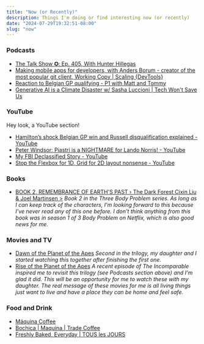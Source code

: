 ```yaml
---
title: "Now (or Recently)"
description: Things I'm doing or find interesting now (or recently)
date: "2024-07-29T19:32:51-08:00"
slug: "now"
---
```


### Podcasts

- [The Talk Show ✪: Ep. 405, With Hunter Hillegas](https://daringfireball.net/thetalkshow/2024/07/28/ep-405)
- [Making mobile apps for developers, with Anders Borum - creator of the most popular git client, Working Copy | Scaling {DevTools}](https://overcast.fm/+AA5Rxf8Wqwk)
- [Reaction to Belgian GP qualifying - P1 with Matt and Tommy](https://overcast.fm/+AA_U3pIdNs8)
- [Generative AI is a Climate Disaster w/ Sasha Luccioni | Tech Won't Save Us](https://overcast.fm/+ZpQDD96II)

### YouTube

Hey look, a YouTube section!

- [Hamilton’s shock Belgian GP win and Russell disqualification explained - YouTube](https://www.youtube.com/watch?v=KAigt20pEEw)
- [Peter Windsor: Piastri is a NIGHTMARE for Lando Norris! - YouTube](https://www.youtube.com/watch?v=Rmlpgixo0ho)
- [My FBI Declassified Story - YouTube](https://www.youtube.com/watch?v=_9prH7NFmLI)
- [Stop the Flexbox for 1D, Grid for 2D layout nonsense - YouTube](https://www.youtube.com/watch?v=vO-1eseQ-kc)

### Books

- [BOOK 2, REMEMBRANCE OF EARTH'S PAST › The Dark Forest Cixin Liu & Joel Martinsen >](https://books.apple.com/us/book/the-dark-forest/id961788941) *Book 2 in the Three Body Problem series. As long as I can keep track of the characters, I'm looking forward to this because I've never read any of this one before. I don't think anything from this book was in season 1 of 3 Body Problem on Netflix, which is also good news for me.*

### Movies and TV

- [Dawn of the Planet of the Apes](https://tv.apple.com/us/movie/dawn-of-the-planet-of-the-apes/umc.cmc.3dy1jl53vywuuiuh6i8c6cvia) *Second in the trilogy, my daughter and I started watching this together after finishing the first one.*
- [Rise of the Planet of the Apes](https://tv.apple.com/us/movie/rise-of-the-planet-of-the-apes/umc.cmc.5hrbuszplmwv9me5n799kcd0z) *A recent episode of The Incomparable inspired me to revisit this trilogy (see Podcasts section above) and I'm glad it did. This will be an opportunity for me to watch these with my daughter. The real message of these movies for me is all living things just want to live and have a place they can be home and feel safe.*

### Food and Drink

- [Máquina Coffee](https://www.maquinacoffee.com/shop/coffee)
- [Bochica | Maquina | Trade Coffee](https://www.drinktrade.com/products/bochica)
- [Freshly Baked, Everyday | TOUS les JOURS](https://www.tljus.com/)
